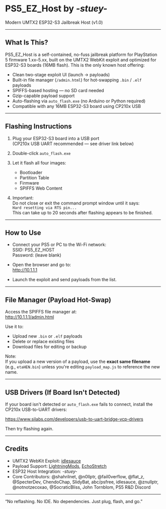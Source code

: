 # PS5_EZ_Host by _-stuey-_
Modern UMTX2 ESP32-S3 Jailbreak Host (v1.0)

---

## What Is This?

PS5_EZ_Host is a self-contained, no-fuss jailbreak platform for PlayStation 5 firmware 1.xx–5.xx, built on the UMTX2 WebKit exploit and optimized for ESP32-S3 boards (16MB flash). This is the only known host offering:

- Clean two-stage exploit UI (launch → payloads)
- Built-in file manager (`/admin.html`) for hot-swapping `.bin` / `.elf` payloads
- SPIFFS-based hosting — no SD card needed
- Gzip-capable payload support
- Auto-flashing via `auto_flash.exe` (no Arduino or Python required)
- Compatible with any 16MB ESP32-S3 board using CP210x USB

---

## Flashing Instructions

1. Plug your ESP32-S3 board into a USB port  
   (CP210x USB UART recommended — see driver link below)

2. Double-click `auto_flash.exe`

3. Let it flash all four images:
   - Bootloader
   - Partition Table
   - Firmware
   - SPIFFS Web Content

4. Important:  
   Do not close or exit the command prompt window until it says:  
   `Hard resetting via RTS pin...`  
   This can take up to 20 seconds after flashing appears to be finished.

---

## How to Use

- Connect your PS5 or PC to the Wi-Fi network:  
  SSID: PS5_EZ_HOST  
  Password: (leave blank)

- Open the browser and go to:  
  http://10.1.1.1

- Launch the exploit and send payloads from the list.

---

## File Manager (Payload Hot-Swap)

Access the SPIFFS file manager at:  
http://10.1.1.1/admin.html

Use it to:
- Upload new `.bin` or `.elf` payloads
- Delete or replace existing files
- Download files for editing or backup

Note:  
If you upload a new version of a payload, use the **exact same filename** (e.g., `etaHEN.bin`) unless you're editing `payload_map.js` to reference the new name.

---

## USB Drivers (If Board Isn't Detected)

If your board isn't detected or `auto_flash.exe` fails to connect, install the CP210x USB-to-UART drivers:

https://www.silabs.com/developers/usb-to-uart-bridge-vcp-drivers

Then try flashing again.

---

## Credits

- UMTX2 WebKit Exploit: [idlesauce](https://github.com/idlesauce)
- Payload Support: [LightningMods](https://github.com/LightningMods/etaHEN), [EchoStretch](https://github.com/EchoStretch/kstuff)
- ESP32 Host Integration: _-stuey-_
- Core Contributors: @shahrilnet, @n0llptr, @fail0verflow, @flat_z, @SpecterDev, ChendoChap, SlidyBat, abc/psfree, idlesauce, @znullptr, @notnotzecoxao, @SocraticBliss, John Tornblom, PS5 R&D Discord

---

“No reflashing. No IDE. No dependencies. Just plug, flash, and go.”

